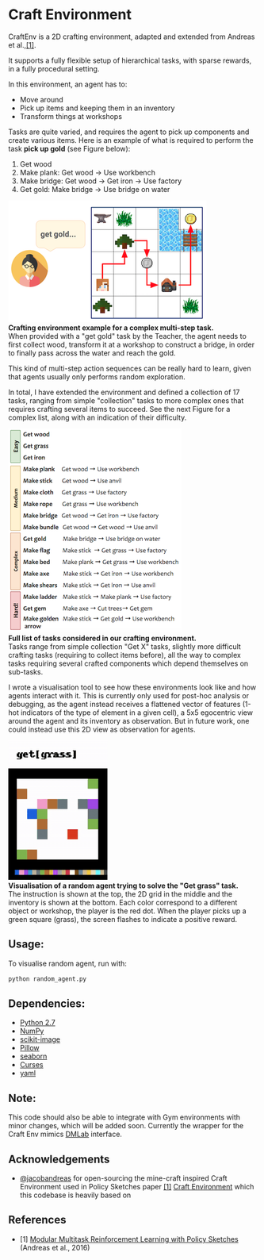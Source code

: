 # Craft Environment

CraftEnv is a 2D crafting environment, adapted and extended from Andreas et al.,[[1]](##References).

It supports a fully flexible setup of hierarchical tasks, with sparse rewards, in a fully procedural setting.

In this environment, an agent has to:

* Move around
* Pick up items and keeping them in an inventory
* Transform things at workshops

Tasks are quite varied, and requires the agent to pick up components and create various items.
Here is an example of what is required to perform the task **pick up gold** (see Figure below):

1. Get wood
1. Make plank:  Get wood → Use workbench
1. Make bridge: Get wood → Get iron → Use factory
1. Get gold: Make bridge → Use bridge on water

<p>
<img src="assets/env_task_gold.png" style="width: 400px;" /> <br />
<b> Crafting environment example for a complex multi-step task.</b> <br/>
When provided with a "get gold" task by the Teacher, the agent needs to first collect wood, transform it at a workshop to construct a bridge, in order to finally pass across the water and reach the gold.
</p>

This kind of multi-step action sequences can be really hard to learn, given that agents usually only performs random exploration.

In total, I have extended the environment and defined a collection of 17 tasks, ranging from simple "collection" tasks to more complex ones that requires crafting several items to succeed.
See the next Figure for a complex list, along with an indication of their difficulty.
<p>
<img src="assets/env_task_list.png" style="width: 350px;"/> <br />
<b>Full list of tasks considered in our crafting environment. </b><br/>
Tasks range from simple collection "Get X" tasks, slightly more difficult crafting tasks (requiring to collect items before), all the way to complex tasks requiring several crafted components which depend themselves on sub-tasks.
</p>

I wrote a visualisation tool to see how these environments look like and how agents interact with it.
This is currently only used for post-hoc analysis or debugging, as the agent instead receives a flattened vector of features (1-hot indicators of the type of element in a given cell), a 5x5 egocentric view around the agent and its inventory as observation. But in future work, one could instead use this 2D view as observation for agents.

<p>
<img src="assets/random_agent.gif"/> <br />
<b> Visualisation of a random agent trying to solve the "Get grass" task. </b><br/>
The instruction is shown at the top, the 2D grid in the middle and the inventory is shown at the bottom. Each color correspond to a different object or workshop, the player is the red dot. When the player picks up a green square (grass), the screen flashes to indicate a positive reward.
</p>


## Usage:

To visualise random agent, run with:

```sh
python random_agent.py
```

## Dependencies:

- [Python 2.7](https://www.python.org/)
- [NumPy](http://www.numpy.org/)
- [scikit-image](https://scikit-image.org/)
- [Pillow](https://pypi.org/project/Pillow/)
- [seaborn](https://seaborn.pydata.org/)
- [Curses](https://docs.python.org/2/howto/curses.html)
- [yaml](https://pyyaml.org/wiki/PyYAMLDocumentation)

## Note:

This code should also be able to integrate with Gym environments with minor changes, which will be added soon. Currently the wrapper for the Craft Env mimics [DMLab](https://github.com/deepmind/lab) interface.

## Acknowledgements

- [@jacobandreas](https://github.com/jacobandreas) for open-sourcing the mine-craft inspired Craft Environment used in Policy Sketches paper [[1]](##References) [Craft Environment](https://github.com/jacobandreas/psketch) which this codebase is heavily based on

## References

* [1] [Modular Multitask Reinforcement Learning with Policy Sketches](https://arxiv.org/abs/1611.01796) (Andreas et al., 2016)
